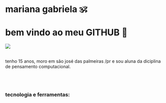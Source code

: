 <div display="inline-block">
<h1 aling="left"> mariana gabriela 🕉 </h1>
<h1 aling="left"> bem vindo ao meu </b>GITHUB</b> 🔎  </h1>

<img src="https://cdn.jsdelivr.net/gh/devicons/devicon/icons/adonisjs/adonisjs-original.svg" />
</br>
</br>

tenho 15 anos, moro em são josé das palmeiras /pr e sou aluna da diciplina de pensamento computacional.

</br>
</br>

###  tecnologia e ferramentas:
<code> 
</code> 

</code>

